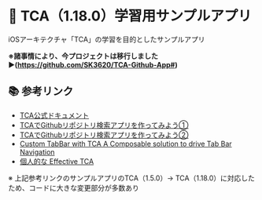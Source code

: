 # 📱 TCA（1.18.0）学習用サンプルアプリ

iOSアーキテクチャ「TCA」の学習を目的としたサンプルアプリ

**※諸事情により、今プロジェクトは移行しました▶︎(https://github.com/SK3620/TCA-Github-App#)**

## 📚 参考リンク

- [TCA公式ドキュメント](https://pointfreeco.github.io/swift-composable-architecture/main/documentation/composablearchitecture)
- [TCAでGithubリポジトリ検索アプリを作ってみよう①](https://qiita.com/takehilo/items/814319d4666fef402a41)
- [TCAでGithubリポジトリ検索アプリを作ってみよう②](https://qiita.com/takehilo/items/c56fbfc92b462bc61b30)
- [Custom TabBar with TCA A Composable solution to drive Tab Bar Navigation](https://medium.com/@varunadit/custom-tabbar-with-tca-9679c4f3f46b)
- [個人的な Effective TCA](https://zenn.dev/kalupas226/articles/5b0bf98c922aa0)

※ 上記参考リンクのサンプルアプリのTCA（1.5.0）→ TCA（1.18.0）に対応したため、コードに大きな変更部分が多数あり
